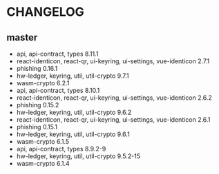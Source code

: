 # CHANGELOG

## master

- api, api-contract, types 8.11.1
- react-identicon, react-qr, ui-keyring, ui-settings, vue-identicon 2.7.1
- phishing 0.16.1
- hw-ledger, keyring, util, util-crypto 9.7.1
- wasm-crypto 6.2.1
- api, api-contract, types 8.10.1
- react-identicon, react-qr, ui-keyring, ui-settings, vue-identicon 2.6.2
- phishing 0.15.2
- hw-ledger, keyring, util, util-crypto 9.6.2
- react-identicon, react-qr, ui-keyring, ui-settings, vue-identicon 2.6.1
- phishing 0.15.1
- hw-ledger, keyring, util, util-crypto 9.6.1
- wasm-crypto 6.1.5
- api, api-contract, types 8.9.2-9
- hw-ledger, keyring, util, util-crypto 9.5.2-15
- wasm-crypto 6.1.4
